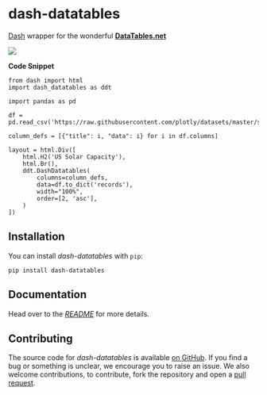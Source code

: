 # dash-datatables

[Dash](https://dash.plot.ly/) wrapper for the wonderful **[DataTables.net](https://datatables.net/)**

![](https://raw.githubusercontent.com/stevej2608/dash-datatables/main/docs/img/datatables.png)

**Code Snippet**
```
from dash import html
import dash_datatables as ddt

import pandas as pd

df = pd.read_csv('https://raw.githubusercontent.com/plotly/datasets/master/solar.csv')

column_defs = [{"title": i, "data": i} for i in df.columns]

layout = html.Div([
    html.H2('US Solar Capacity'),
    html.Br(),
    ddt.DashDatatables(
        columns=column_defs,
        data=df.to_dict('records'),
        width="100%",
        order=[2, 'asc'],
    )
])
```
## Installation

You can install *dash-datatables* with `pip`:

```
pip install dash-datatables
```

## Documentation

Head over to the [*README*][docs-homepage] for more details.

## Contributing

The source code for *dash-datatables* is available
[on GitHub][dash-datatables-repo]. If you find a bug or something is unclear, we encourage
you to raise an issue. We also welcome contributions, to contribute, fork the
repository and open a [pull request][dash-datatables-pulls].


[dash-homepage]: https://dash.plot.ly/
[dash-datatables-repo]: https://github.com/stevej2608/dash-datatables
[docs-homepage]: https://github.com/stevej2608/dash-datatables/blob/master/README.md
[dash-datatables-pulls]: https://github.com/stevej2608/dash-datatables/pulls
